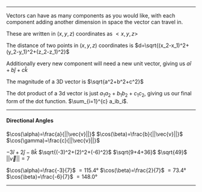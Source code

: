 
---
Vectors can have as many components as you would like, with each component adding another dimension in space the vector can travel in.

These are written in $(x,y,z)$ coordinates as $<x,y,z>$

The distance of two points in $(x,y,z)$ coordinates is $d=\sqrt{(x_2-x_1)^2+(y_2-y_1)^2+(z_2-z_1)^2}$

Additionally every new component will need a new unit vector, giving us $a\hat{i}+b\hat{j}+c\hat{k}$

The magnitude of a 3D vector is $\sqrt{a^2+b^2+c^2}$

The dot product of a 3d vector is just $a_1a_2+b_1b_2+c_1c_2$, giving us our final form of the $\text{dot}$ function.
$\sum_{i=1}^{c} a_ib_i$.



---

#### Directional Angles
$\cos(\alpha)=\frac{a}{||\vec{v}||}$
$\cos(\beta)=\frac{b}{||\vec{v}||}$
$\cos(\gamma)=\frac{c}{||\vec{v}||}$

$-3\hat{i}+2\hat{j}-8\hat{k}$
$\sqrt{(-3)^2+(2)^2+(-6)^2}$
$\sqrt{9+4+36}$
$\sqrt{49}$
$||\vec{v}||=7$


$\cos(\alpha)=\frac{-3}{7}$
$=115.4°$
$\cos(\beta)=\frac{2}{7}$
$=73.4°$
$\cos(\beta)=\frac{-6}{7}$
$=148.0°$

---


